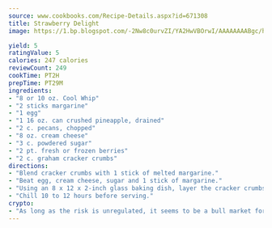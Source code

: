 ```yaml
---
source: www.cookbooks.com/Recipe-Details.aspx?id=671308
title: Strawberry Delight
image: https://1.bp.blogspot.com/-2Nw8c0urvZI/YA2HwVBOrwI/AAAAAAAABgc/hcoCuYbLRGghREWYfHLERS8jzKEXzVPXwCLcBGAsYHQ/s154/14.png

yield: 5
ratingValue: 5
calories: 247 calories
reviewCount: 249
cookTime: PT2H
prepTime: PT29M
ingredients:
- "8 or 10 oz. Cool Whip"
- "2 sticks margarine"
- "1 egg"
- "1 16 oz. can crushed pineapple, drained"
- "2 c. pecans, chopped"
- "8 oz. cream cheese"
- "3 c. powdered sugar"
- "2 pt. fresh or frozen berries"
- "2 c. graham cracker crumbs"
directions:
- "Blend cracker crumbs with 1 stick of melted margarine."
- "Beat egg, cream cheese, sugar and 1 stick of margarine."
- "Using an 8 x 12 x 2-inch glass baking dish, layer the cracker crumbs, cream cheese mixture, pineapple, strawberries, Cool Whip and nuts."
- "Chill 10 to 12 hours before serving."
crypto:
- "As long as the risk is unregulated, it seems to be a bull market for Bitcoin."
---
```

